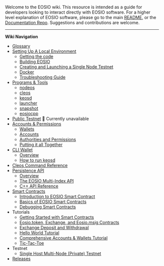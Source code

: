 Welcome to the EOSIO wiki. This resource is intended as a guide for developers looking to interact directly with EOSIO software. For a higher level explanation of EOSIO software, please go to the main [README](https://github.com/EOSIO/eos), or the [Documentation Repo](https://github.com/EOSIO/Documentation). Suggestions and contributions are welcome.

---
**Wiki Navigation**

- [Glossary](Glossary)
- [Setting Up A Local Environment](Local-Environment)
  * [Getting the code](Local-Environment#1-getting-the-code)
  * [Building EOSIO](Local-Environment#2-building-eosio)
  * [Creating and Launching a Single Node Testnet](Local-Environment#4-creating-and-launching-a-single-node-testnet)
  * [Docker](Local-Environment#3-docker)
  * [Troubleshooting Guide](Local-Environment#5-troubleshooting-guide)
- [Programs & Tools](Programs-&-Tools)
  * [nodeos](Programs-&-Tools#nodeos)
  * [cleos](Programs-&-Tools#cleos)
  * [keosd](Programs-&-Tools#keosd)
  * [launcher](Programs-&-Tools#launcher)
  * [snapshot](Programs-&-Tools#snapshot)
  * [eosiocpp](Programs-&-Tools#eosiocpp)
- [Public Testnet]()  :no_entry_sign: Currently unavailable
- [Accounts & Permissions](Accounts%20%26%20Permissions)
  * [Wallets](Accounts%20%26%20Permissions#wallets)
  * [Accounts](Accounts%20%26%20Permissions#accounts)
  * [Authorities and Permissions](Accounts%20%26%20Permissions#authorities-and-permissions)
  * [Putting it all Together](Accounts%20%26%20Permissions#putting-it-all-together)
- [CLI Wallet](CLI%20Wallet)
  * [Overview](CLI%20Wallet#overview)
  * [How to run keosd](CLI%20Wallet#how-to-run-keosd)
- [Cleos Command Reference](Command%20Reference)
- [Persistence API](Persistence-API)
  * [Overview](Persistence-API#overview)
  * [The EOSIO Multi-Index API](Persistence-API#the-eosio-multi-index-api)
  * [C++ API Reference](Persistence-API#cpp-api-reference)
- [Smart Contracts](Smart%20Contract)
  * [Introduction to EOSIO Smart Contract](Smart-Contract#introduction-to-eos-smart-contracts)
  * [Basics of EOSIO Smart Contracts](Smart-Contract#basics-of-eosio-smart-contracts)
  * [Debugging Smart Contracts](Smart-Contract#debugging-smart-contracts)
- Tutorials
  * [Getting Started with Smart Contracts](Tutorial-Getting-Started-With-Contracts)
  * [Eosio.token, Exchange, and Eosio.msig Contracts](Tutorial-eosio-token-Contract)
  * [Exchange Deposit and Withdrawal](Tutorial-Exchange-Deposit-Withdraw)
  * [Hello World Tutorial](Tutorial-Hello-World-Contract)
  * [Comprehensive Accounts & Wallets Tutorial](Tutorial-Comprehensive-Accounts-and-Wallets)
  * [Tic-Tac-Toe](Tutorial-Tic-Tac-Toe)
- Testnet
  * [Single Host Multi-Node (Private) Testnet](Testnet-Single-Host-Multinode)
- [Releases](Releases)
